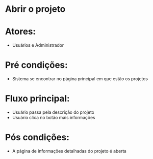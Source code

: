 # Abrir o projeto

# Atores:
- Usuários e Administrador

# Pré condições:
- Sistema se encontrar no página principal em que estão os projetos

# Fluxo principal:
- Usuário passa pela descrição do projeto
- Usuário clica no botão mais informações

# Pós condições:
- A página de informações detalhadas do projeto é aberta
